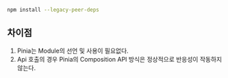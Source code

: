 ```bash
npm install --legacy-peer-deps
```

## 차이점
1. Pinia는 Module의 선언 및 사용이 필요없다.
2. Api 호출의 경우 Pinia의 Composition API 방식은 정상적으로 반응성이 작동하지 않는다.